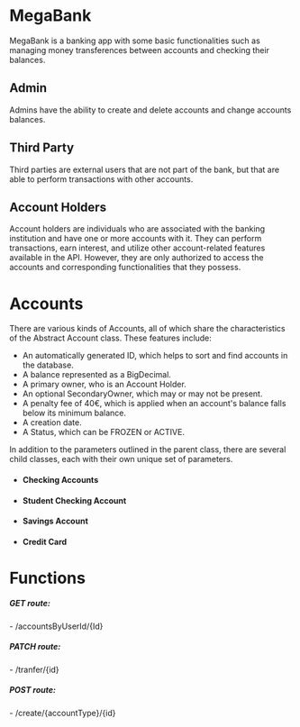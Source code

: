 ﻿# MegaBank

MegaBank is a banking app with some basic functionalities such as managing money transferences between accounts and checking their balances.


<h2>Admin</h2>

Admins have the ability to create and delete accounts and change accounts balances.


<h2>Third Party</h2>

Third parties are external users that are not part of the bank, but that are able to perform transactions with other accounts.


<h2>Account Holders</h2>

Account holders are individuals who are associated with the banking institution and have one or more accounts with it. They can perform transactions, earn interest, and utilize other account-related features available in the API. However, they are only authorized to access the accounts and corresponding functionalities that they possess.


<h1>Accounts</h1>


There are various kinds of Accounts, all of which share the characteristics of the Abstract Account class. These features include:

- An automatically generated ID, which helps to sort and find accounts in the database.
- A balance represented as a BigDecimal.
- A primary owner, who is an Account Holder.
- An optional SecondaryOwner, which may or may not be present.
- A penalty fee of 40€, which is applied when an account's balance falls below its minimum balance.
- A creation date.
- A Status, which can be FROZEN or ACTIVE.

In addition to the parameters outlined in the parent class, there are several child classes, each with their own unique set of parameters.

- <h4>Checking Accounts</h4>
- <h4>Student Checking Account</h4>
- <h4>Savings Account</h4>
- <h4>Credit Card</h4>

<h1>Functions</h1>


<h5>GET route:</h5>
- /accountsByUserId/{Id}

<h5>PATCH route:</h5>
- /tranfer/{id}

<h5>POST route:</h5>
- /create/{accountType}/{id}



